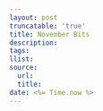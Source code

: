 ```yaml
---
layout: post
truncatable: 'true'
title: November Bits
description: 
tags: 
llist: 
source:
  url: 
  title: 
date: <%= Time.now %>
---
```

